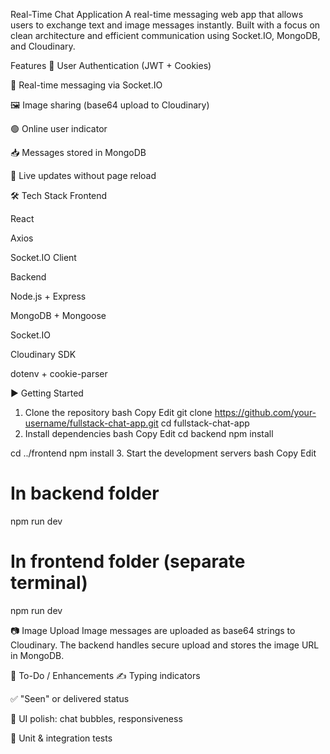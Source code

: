 Real-Time Chat Application
A real-time messaging web app that allows users to exchange text and image messages instantly. Built with a focus on clean architecture and efficient communication using Socket.IO, MongoDB, and Cloudinary.

 Features
🔐 User Authentication (JWT + Cookies)

💬 Real-time messaging via Socket.IO

🖼️ Image sharing (base64 upload to Cloudinary)

🟢 Online user indicator

📥 Messages stored in MongoDB

🔄 Live updates without page reload

🛠️ Tech Stack
Frontend

React

Axios

Socket.IO Client

Backend

Node.js + Express

MongoDB + Mongoose

Socket.IO

Cloudinary SDK

dotenv + cookie-parser

▶️ Getting Started
1. Clone the repository
bash
Copy
Edit
git clone https://github.com/your-username/fullstack-chat-app.git
cd fullstack-chat-app
2. Install dependencies
bash
Copy
Edit
cd backend
npm install

cd ../frontend
npm install
3. Start the development servers
bash
Copy
Edit
# In backend folder
npm run dev

# In frontend folder (separate terminal)
npm run dev

📷 Image Upload
Image messages are uploaded as base64 strings to Cloudinary. The backend handles secure upload and stores the image URL in MongoDB.

🔄 To-Do / Enhancements 
✍️ Typing indicators

✅ "Seen" or delivered status

🎨 UI polish: chat bubbles, responsiveness

🧪 Unit & integration tests
